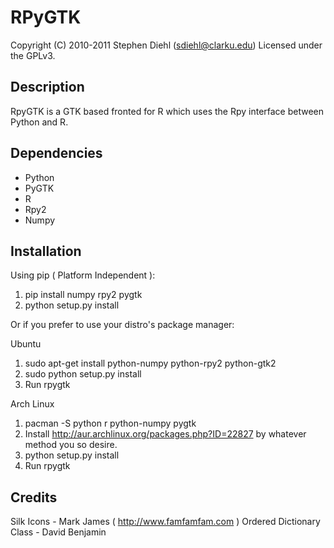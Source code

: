 RPyGTK
======

Copyright (C) 2010-2011 Stephen Diehl (sdiehl@clarku.edu)
Licensed under the GPLv3.

Description
------------------------------------

RpyGTK is a GTK based fronted for R which uses the Rpy interface
between Python and R.

Dependencies
------------------------------------

* Python
* PyGTK
* R
* Rpy2
* Numpy

Installation
------------------------------------

Using pip ( Platform Independent ):

1. pip install numpy rpy2 pygtk
2. python setup.py install

Or if you prefer to use your distro's package manager:

Ubuntu
1. sudo apt-get install python-numpy python-rpy2 python-gtk2
2. sudo python setup.py install
3. Run rpygtk 

Arch Linux
1.  pacman -S python r python-numpy pygtk
2.  Install http://aur.archlinux.org/packages.php?ID=22827 by whatever method you so desire.
3.  python setup.py install
4.  Run rpygtk

Credits
------------------------------------
Silk Icons - Mark James ( http://www.famfamfam.com )
Ordered Dictionary Class - David Benjamin
